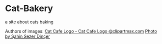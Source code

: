 # Cat-Bakery
a site about cats baking



Authors of images:
<a href="https://www.clipartmax.com/middle/m2i8d3N4H7b1d3m2_cat-cafe-logo-cat-cafe-logo/" target="_blank">Cat Cafe Logo - Cat Cafe Logo @clipartmax.com</a>
<a href="https://www.pexels.com/photo/cat-lying-on-pillow-of-sidewalk-cafe-17425763/">Photo by Şahin Sezer Dinçer </a>